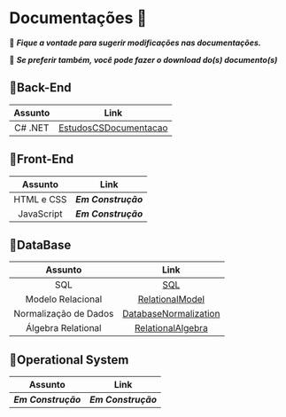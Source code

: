 # Documentações 🤖

📌 _**Fique a vontade para sugerir modificações nas documentações.**_

📌 _**Se preferir também, você pode fazer o download do(s) documento(s)**_

## 🔰Back-End 
Assunto | Link 
:---: | :---: 
C# .NET | [EstudosCSDocumentacao](https://docs.google.com/document/d/1kOvpbQTnwymmDMv7S-rs1edFUpp-_zk7I0C7ePgWmGA/edit?usp=sharing)

## 🔰Front-End
Assunto | Link 
:---: | :---: 
HTML e CSS| _**Em Construção**_
JavaScript | _**Em Construção**_

## 🔰DataBase 
Assunto | Link 
:---: | :---: 
SQL | [SQL](https://docs.google.com/document/d/1Th1X8Vwl99x0IWECFCaEHn1Ap4PU0h65daLCpsqurNY/edit?usp=sharing)
Modelo Relacional | [RelationalModel](https://docs.google.com/document/d/1q7gVk1x3r9L7soQQIc_-X9G7JLQNc0od46KSUmCKdOo/edit?usp=sharing)
Normalização de Dados | [DatabaseNormalization](https://docs.google.com/document/d/1RDFC9WSPt7kohPcGc3nVQ4D3ak_b1sVjDQGdeo66YIM/edit?usp=sharing)
Álgebra Relational | [RelationalAlgebra](https://docs.google.com/document/d/1zVLgEboYwulog2qVi3CgD_KRGxgDcDqI_JizfEHWlBI/edit?usp=sharing)

## 🔰Operational System

Assunto | Link 
:---: | :---: 
 _**Em Construção**_ |  _**Em Construção**_
 
